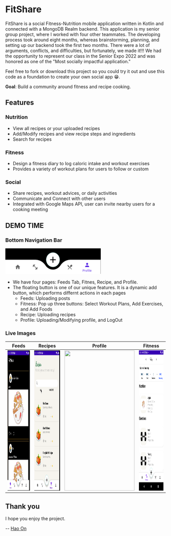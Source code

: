 # FitShare
FitShare is a social Fitness-Nutrition mobile application written in Kotlin and connected with a MongoDB Realm backend. This application is my senior group project, where I worked with four other teammates. The developing process took around eight months, whereas brainstorming, planning, and setting up our backend took the first two months. There were a lot of arguments, conflicts, and difficulties, but fortunately, we made it!!! We had the opportunity to represent our class in the Senior Expo 2022 and was honored as one of the "Most socially impactful application."

Feel free to fork or download this project so you could try it out and use this code as a foundation to create your own social app :grin:.

**Goal**: Build a community around fitness and recipe cooking.


## Features
### Nutrition
  * View all recipes or your uploaded recipes
  * Add/Modify recipes and view recipe steps and ingredients
  * Search for recipes
### Fitness
  * Design a fitness diary to log caloric intake and workout exercises
  * Provides a variety of workout plans for users to follow or custom
### Social
  * Share recipes, workout advices, or daily activities
  * Communicate and Connect with other users
  * Integrated with Google Maps API, user can invite nearby users for a cooking meeting


## DEMO TIME
### Bottom Navigation Bar
<p align="left">
  <img src="/Images/NavBar.png" width="300" height="80" >
</p>
                                                        
* We have four pages: Feeds Tab, Fitnes, Recipe, and Profile. 
* The floating button is one of our unique features. It is a dynamic add button, which performs differnt actions in each pages
  * Feeds: Uploading posts
  * Fitness: Pop up three buttons: Select Workout Plans, Add Exercises, and Add Foods
  * Recipe: Uploading recipes
  * Profile: Uploading/Modifying profile, and LogOut


### Live Images
| **Feeds** | **Recipes**| **Profile** | **Fitness** |
|:---:|:---:|:---:|:---:|
| <img src="./Images/Feeds.gif" width="220" height="440"> | <img src="./Images/Recipes.gif" width="220" height="440"> | <img src="./Images/Profile.gif" width="220" height="440"> | <img src="./Images/Fitness.png" width="220" height="440"> |


## Thank you

I hope you enjoy the project.

-- [Hao On](https://www.linkedin.com/in/hao-on/)



